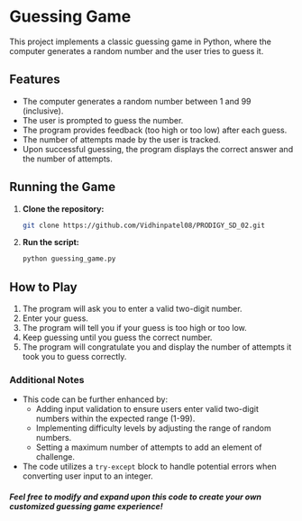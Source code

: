 # Guessing Game

This project implements a classic guessing game in Python, where the computer generates a random number and the user tries to guess it.

## Features

* The computer generates a random number between 1 and 99 (inclusive).
* The user is prompted to guess the number.
* The program provides feedback (too high or too low) after each guess.
* The number of attempts made by the user is tracked.
* Upon successful guessing, the program displays the correct answer and the number of attempts.

## Running the Game

1. **Clone the repository:**

   ```bash
   git clone https://github.com/Vidhinpatel08/PRODIGY_SD_02.git
   ```

2. **Run the script:**

   ```bash
   python guessing_game.py  
   ```

## How to Play

1. The program will ask you to enter a valid two-digit number.
2. Enter your guess.
3. The program will tell you if your guess is too high or too low.
4. Keep guessing until you guess the correct number.
5. The program will congratulate you and display the number of attempts it took you to guess correctly.

### Additional Notes

* This code can be further enhanced by:
    * Adding input validation to ensure users enter valid two-digit numbers within the expected range (1-99).
    * Implementing difficulty levels by adjusting the range of random numbers.
    * Setting a maximum number of attempts to add an element of challenge.
* The code utilizes a `try-except` block to handle potential errors when converting user input to an integer.

##### Feel free to modify and expand upon this code to create your own customized guessing game experience!
